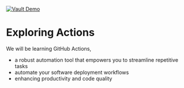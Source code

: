 [![Vault Demo](https://github.com/devops-airist/01_github-actions-demo/actions/workflows/vault-demo.yml/badge.svg?branch=main)](https://github.com/devops-airist/01_github-actions-demo/actions/workflows/vault-demo.yml)
# Exploring Actions
We will be learning GitHub Actions,
- a robust automation tool that empowers you to streamline repetitive tasks
- automate your software deployment workflows
- enhancing productivity and code quality
